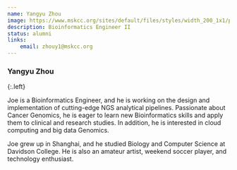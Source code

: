 ```yaml
---
name: Yangyu Zhou
image: https://www.mskcc.org/sites/default/files/styles/width_200_1x1/public/node/150289/3x2/zhou_180103_15_1200x800.jpg?h=10d202d3
description: Bioinformatics Engineer II
status: alumni
links:
    email: zhouy1@mskcc.org
---
```


### Yangyu Zhou
{:.left}

Joe is a Bioinformatics Engineer, and he is working on the design and implementation of cutting-edge NGS analytical pipelines. Passionate about Cancer Genomics, he is eager to learn new Bioinformatics skills and apply them to clinical and research studies. In addition, he is interested in cloud computing and big data Genomics.

Joe grew up in Shanghai, and he studied Biology and Computer Science at Davidson College. He is also an amateur artist, weekend soccer player, and technology enthusiast.  
        